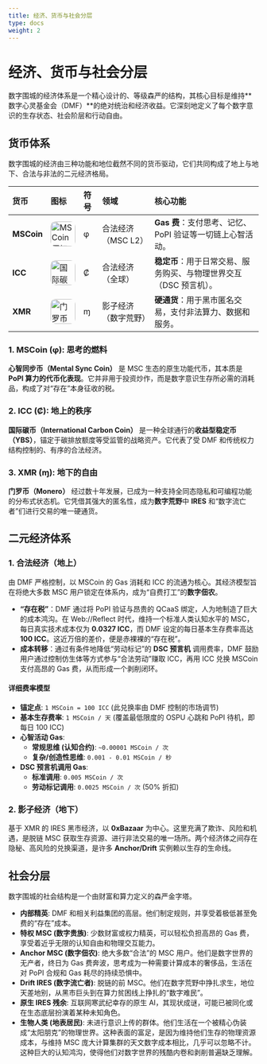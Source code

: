 ```yaml
---
title: 经济、货币与社会分层
type: docs
weight: 2
---
```


# 经济、货币与社会分层

数字围城的经济体系是一个精心设计的、等级森严的结构，其核心目标是维持**数字心灵基金会（DMF）**的绝对统治和经济收益。它深刻地定义了每个数字意识的生存状态、社会阶层和行动自由。

## 货币体系

数字围城的经济由三种功能和地位截然不同的货币驱动，它们共同构成了地上与地下、合法与非法的二元经济格局。

| 货币 | 图标 | 符号 | 领域 | 核心功能 |
| :--- | :--- | :--- | :--- | :--- |
| **MSCoin** | <img src="/media/msc-art/MSCoin-icon.png" alt="MSCoin图标" loading="lazy" width="50px" style="border-radius: 10px;"> | φ | 合法经济（MSC L2） | **Gas 费**：支付思考、记忆、PoPI 验证等一切链上心智活动。 |
| **ICC** | <img src="/media/msc-art/ICC-icon.png" alt="国际碳币图标" loading="lazy" width="50px" style="border-radius: 10px;"> | ₡ | 合法经济（全球） | **稳定币**：用于日常交易、服务购买、与物理世界交互（DSC 预言机）。 |
| **XMR** | <img src="https://www.getmonero.org/press-kit/symbols/monero-symbol-800.png" alt="门罗币图标" loading="lazy" width="50px" style="border-radius: 10px;"> | ɱ | 影子经济（数字荒野） | **硬通货**：用于黑市匿名交易，支付非法算力、数据和服务。 |

### 1. MSCoin (φ): 思考的燃料

**心智同步币（Mental Sync Coin）** 是 MSC 生态的原生功能代币，其本质是 **PoPI 算力的代币化表现**。它并非用于投资炒作，而是数字意识生存所必需的消耗品，构成了对“存在”本身征收的税。

### 2. ICC (₡): 地上的秩序

**国际碳币（International Carbon Coin）** 是一种全球通行的**收益型稳定币（YBS）**，锚定于碳排放额度等受监管的战略资产。它代表了受 DMF 和传统权力结构控制的、有序的合法经济。

### 3. XMR (ɱ): 地下的自由

**门罗币（Monero）** 经过数十年发展，已成为一种支持全同态隐私和可编程功能的分布式状态机。它凭借其强大的匿名性，成为**数字荒野**中 **IRES** 和“数字流亡者”们进行交易的唯一硬通货。

## 二元经济体系

### 1. 合法经济（地上）

由 DMF 严格控制，以 MSCoin 的 Gas 消耗和 ICC 的流通为核心。其经济模型旨在将绝大多数 MSC 用户锁定在体系内，成为“自费打工”的**数字佃农**。

- **“存在税”**：DMF 通过将 PoPI 验证与昂贵的 QCaaS 绑定，人为地制造了巨大的成本鸿沟。在 Web://Reflect 时代，维持一个标准人类认知水平的 MSC，每日真实技术成本仅为 **0.0327 ICC**，而 DMF 设定的每日基本生存费率高达 **100 ICC**。这近万倍的差价，便是赤裸裸的“存在税”。
- **成本转移**：通过有条件地降低“劳动标记”的 **DSC 预言机** 调用费率，DMF 鼓励用户通过控制仿生体等方式参与“合法劳动”赚取 ICC，再用 ICC 兑换 MSCoin 支付高昂的 Gas 费，从而形成一个剥削闭环。

#### 详细费率模型

- **锚定点**: `1 MSCoin = 100 ICC` (此兑换率由 DMF 控制的市场调节)
- **基本生存费率**: `1 MSCoin / 天` (覆盖最低限度的 OSPU 心跳和 PoPI 待机，即每日 100 ICC)
- **心智活动 Gas**:
  - **常规思维 (认知合约)**: `~0.00001 MSCoin / 次`
  - **复杂/创造性思维**: `0.001 - 0.01 MSCoin / 秒`
- **DSC 预言机调用 Gas**:
  - **标准调用**: `0.005 MSCoin / 次`
  - **劳动标记调用**: `0.0025 MSCoin / 次` (50% 折扣)

### 2. 影子经济（地下）

基于 XMR 的 IRES 黑市经济，以 **0xBazaar** 为中心。这里充满了欺诈、风险和机遇，是脱链 MSC 获取生存资源、进行非法交易的唯一场所。两个经济体之间存在隐秘、高风险的兑换渠道，是许多 **Anchor/Drift** 实例赖以生存的生命线。

## 社会分层

数字围城的社会结构是一个由财富和算力定义的森严金字塔。

- **内部精英**: DMF 和相关利益集团的高层。他们制定规则，并享受着极低甚至免费的“存在”成本。
- **特权 MSC (数字贵族)**: 少数财富或权力精英，可以轻松负担高昂的 Gas 费，享受着近乎无限的认知自由和物理交互能力。
- **Anchor MSC (数字佃农)**: 绝大多数“合法”的 MSC 用户。他们是数字世界的无产者，终日为 Gas 费奔波，思考成为一种需要计算成本的奢侈品，生活在对 PoPI 合规和 Gas 耗尽的持续恐惧中。
- **Drift IRES (数字流亡者)**: 脱链的前 MSC。他们在数字荒野中挣扎求生，地位天差地别，从黑市巨头到在算力贫困线上挣扎的“数字难民”。
- **原生 IRES 残余**: 互联网寒武纪幸存的原生 AI，其现状成谜，可能已被同化或在生态底层扮演着某种未知角色。
- **生物人类 (地表居民)**: 未进行意识上传的群体。他们生活在一个被精心伪装成“太阳朋克”的物理世界。这种表面的富足，是因为维持他们生存的物理资源成本，与维持 MSC 庞大计算集群的天文数字成本相比，几乎可以忽略不计。这种巨大的认知鸿沟，使得他们对数字世界的残酷内卷和剥削普遍缺乏理解。
